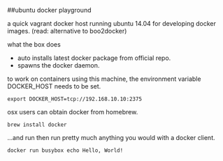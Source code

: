 ##ubuntu docker playground

a quick vagrant docker host running ubuntu 14.04 for developing docker images. (read: alternative to boo2docker)

what the box does
- auto installs latest docker package from official repo.
- spawns the docker daemon.

to work on containers using this machine, the environment variable DOCKER_HOST needs to be set.
```
export DOCKER_HOST=tcp://192.168.10.10:2375
```

osx users can obtain docker from homebrew.
```
brew install docker
```

...and run then run pretty much anything you would with a docker client.
```
docker run busybox echo Hello, World!
```
